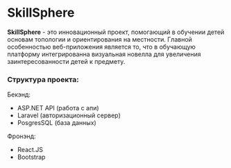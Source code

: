 # SkillSphere

**SkillSphere** - это инновационный проект, помогающий в обучении детей основам топологии и ориентирования на местности. Главной особенностью веб-приложения является то, что в обучающую платформу интегрированна визуальная новелла для увеличения заинтересованности детей к предмету.

### Структура проекта: 
Бекэнд:
- ASP.NET API (работа с апи)
- Laravel (авторизационный сервер)
- PosgresSQL (база данных)

Фронэнд:
- React.JS
- Bootstrap
